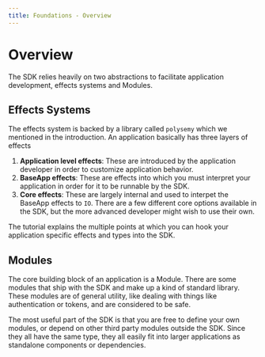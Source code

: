 ```yaml
---
title: Foundations - Overview
---
```


# Overview

The SDK relies heavily on two abstractions to facilitate application development, effects systems and Modules. 

## Effects Systems

The effects system is backed by a library called `polysemy` which we mentioned in the introduction. An application basically has three layers of effects

1. **Application level effects**: These are introduced by the application developer in order to customize application behavior.
2. **BaseApp effects**: These are effects into which you must interpret your application in order for it to be runnable by the SDK.
3. **Core effects**: These are largely internal and used to interpet the BaseApp effects to `IO`. There are a few different core options available in the SDK, but the more advanced developer might wish to use their own.

The tutorial explains the multiple points at which you can hook your application specific effects and types into the SDK.

## Modules

The core building block of an application is a Module. There are some modules that ship with the SDK and make up a kind of standard library. These modules are of general utility, like dealing with things like authentication or tokens, and are considered to be safe.

The most useful part of the SDK is that you are free to define your own modules, or depend on other third party modules outside the SDK. Since they all have the same type, they all easily fit into larger applications as standalone components or dependencies.
